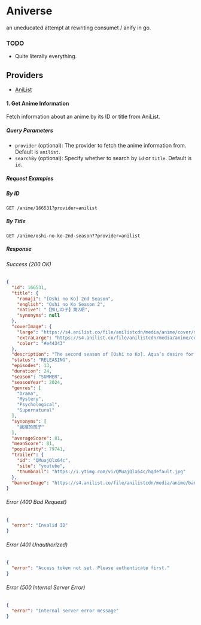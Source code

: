 # Aniverse
an uneducated attempt at rewriting consumet / anify in go.

### TODO 
- Quite literally everything.

## Providers
- [AniList](https://anilist.co)
    

#### 1. Get Anime Information
Fetch information about an anime by its ID or title from AniList.
##### Query Parameters
- `provider` (optional): The provider to fetch the anime information from. Default is `anilist`.
- `searchBy` (optional): Specify whether to search by `id` or `title`. Default is `id`.

##### Request Examples

##### By ID
```http
GET /anime/166531?provider=anilist
```


##### By Title
```http
GET /anime/oshi-no-ko-2nd-season??provider=anilist
```

##### Response
###### Success (200 OK)
```json
{
  "id": 166531,
  "title": {
    "romaji": "[Oshi no Ko] 2nd Season",
    "english": "Oshi no Ko Season 2",
    "native": "【推しの子】第2期",
    "synonyms": null
  },
  "coverImage": {
    "large": "https://s4.anilist.co/file/anilistcdn/media/anime/cover/medium/bx166531-dAL5MsqDHUkj.jpg",
    "extraLarge": "https://s4.anilist.co/file/anilistcdn/media/anime/cover/large/bx166531-dAL5MsqDHUkj.jpg",
    "color": "#e44343"
  },
  "description": "The second season of [Oshi no Ko]. Aqua’s desire for revenge takes center stage as he navigates the dark underbelly of the entertainment world alongside his twin sister, Ruby. While Ruby follows in their slain mother’s footsteps to become an idol, Aqua joins a famous theater troupe in hopes of uncovering clues to the identity of his father — the man who arranged their mother’s untimely death, and the man who once starred in the same troupe Aqua hopes to infiltrate. (Source: HIDIVE)",
  "status": "RELEASING",
  "episodes": 13,
  "duration": 24,
  "season": "SUMMER",
  "seasonYear": 2024,
  "genres": [
    "Drama",
    "Mystery",
    "Psychological",
    "Supernatural"
  ],
  "synonyms": [
    "我推的孩子"
  ],
  "averageScore": 81,
  "meanScore": 81,
  "popularity": 79741,
  "trailer": {
    "id": "QMuajQlx64c",
    "site": "youtube",
    "thumbnail": "https://i.ytimg.com/vi/QMuajQlx64c/hqdefault.jpg"
  },
  "bannerImage": "https://s4.anilist.co/file/anilistcdn/media/anime/banner/166531-vUu7iDwUkC67.jpg"
}   
```

###### Error (400 Bad Request)
```json
{
  "error": "Invalid ID"
}
```

###### Error (401 Unauthorized)
```json
{
  "error": "Access token not set. Please authenticate first."
}
```

###### Error (500 Internal Server Error)
```json
{
  "error": "Internal server error message"
}

```